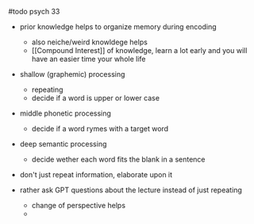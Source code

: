 #todo psych 33

- prior knowledge helps to organize memory during encoding
	- also neiche/weird knowldege helps
	- [[Compound Interest]] of knowledge, learn a lot early and you will have an easier time your whole life

- shallow (graphemic) processing
	- repeating
	- decide if a word is upper or lower case
- middle phonetic processing
	- decide if a word rymes with a target word
- deep semantic processing
	- decide wether each word fits the blank in a sentence

- don't just repeat information, elaborate upon it
- rather ask GPT questions about the lecture instead of just repeating
	- change of perspective helps
	- 